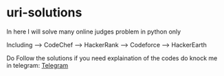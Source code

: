 # uri-solutions
 In here I will solve many online judges problem in python only

Including
--> CodeChef
--> HackerRank
--> Codeforce
--> HackerEarth

Do Follow the solutions if you need explaination of the codes do knock me in telegram:
<a href="https://t.me/uchihashahin">Telegram</a>
